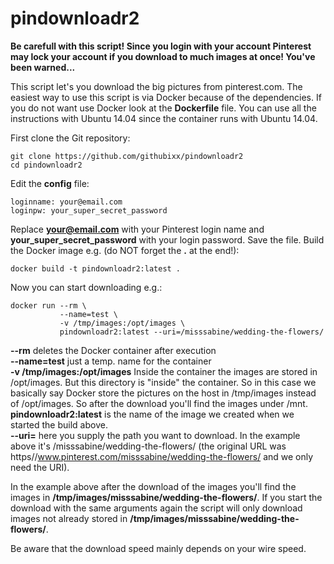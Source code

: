 # pindownloadr2

**Be carefull with this script! Since you login with your account Pinterest may lock your account if you download to much images at once! You've been warned...**

This script let's you download the big pictures from pinterest.com. The easiest way to use this script is via Docker because of the dependencies. If you do not want use Docker look at the **Dockerfile** file. You can use all the instructions with Ubuntu 14.04 since the container runs with Ubuntu 14.04. 

First clone the Git repository:

    git clone https://github.com/githubixx/pindownloadr2 
    cd pindownloadr2

Edit the **config** file:

    loginname: your@email.com
    loginpw: your_super_secret_password

Replace **your@email.com** with your Pinterest login name and **your_super_secret_password** with your login password. Save the file.  Build the Docker image e.g. (do NOT forget the **.** at the end!):

    docker build -t pindownloadr2:latest .
    
Now you can start downloading e.g.:
    
    docker run --rm \
               --name=test \
               -v /tmp/images:/opt/images \
               pindownloadr2:latest --uri=/misssabine/wedding-the-flowers/
    
**--rm** deletes the Docker container after execution<br />
**--name=test** just a temp. name for the container<br />
**-v /tmp/images:/opt/images** Inside the container the images are stored in /opt/images. But this directory is "inside" the container. So in this case we basically say Docker store the pictures on the host in /tmp/images instead of /opt/images. So after the download you'll find the images under /mnt.<br />
**pindownloadr2:latest** is the name of the image we created when we started the build above. <br />
**--uri=** here you supply the path you want to download. In the example above it's /misssabine/wedding-the-flowers/ (the original URL was https//www.pinterest.com/misssabine/wedding-the-flowers/ and we only need the URI).

In the example above after the download of the images you'll find the images in **/tmp/images/misssabine/wedding-the-flowers/**. If you start the download with the same arguments again the script will only download images not already stored in **/tmp/images/misssabine/wedding-the-flowers/**.

Be aware that the download speed mainly depends on your wire speed.
